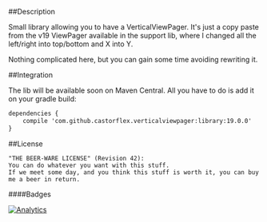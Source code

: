 ##Description

Small library allowing you to have a VerticalViewPager. It's just a copy paste from the v19 ViewPager available in the support lib, where I changed all the left/right into top/bottom and X into Y.

Nothing complicated here, but you can gain some time avoiding rewriting it. 

##Integration

The lib will be available soon on Maven Central. All you have to do is add it on your gradle build:

```xml
dependencies {
    compile 'com.github.castorflex.verticalviewpager:library:19.0.0'
}
```

##License

```
"THE BEER-WARE LICENSE" (Revision 42):
You can do whatever you want with this stuff.
If we meet some day, and you think this stuff is worth it, you can buy me a beer in return.
```

####Badges

[![Analytics](https://ga-beacon.appspot.com/UA-32954204-2/VerticalViewPager/readme)](https://github.com/igrigorik/ga-beacon)